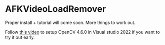 # AFKVideoLoadRemover
Proper install + tutorial will come soon. More things to work out.

Follow [this video](https://youtu.be/trXs2r6xSnI) to setup OpenCV 4.6.0 in Visual studio 2022 if you want to try it out early.
